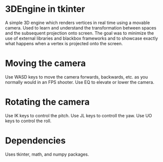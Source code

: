 # 3DEngine in tkinter
A simple 3D engine which renders vertices in real time using a movable camera. Used to learn and understand the transformation between spaces and the subsequent projection onto screen. The goal was to minimize the use of external libraries and blackbox frameworks and to showcase exactly what happens when a vertex is projected onto the screen. 
# Moving the camera
Use WASD keys to move the camera forwards, backwards, etc. as you normally would in an FPS shooter. 
Use EQ to elevate or lower the camera.
# Rotating the camera
Use IK keys to control the pitch.
Use JL keys to controll the yaw.
Use UO keys to control the roll.
# Dependencies
Uses tkinter, math, and numpy packages.
